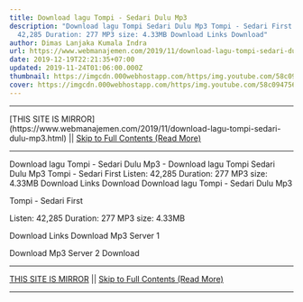 ```yaml
---
title: Download lagu Tompi - Sedari Dulu Mp3
description: "Download lagu Tompi Sedari Dulu Mp3 Tompi - Sedari First Listen:
  42,285 Duration: 277 MP3 size: 4.33MB Download Links Download"
author: Dimas Lanjaka Kumala Indra
url: https://www.webmanajemen.com/2019/11/download-lagu-tompi-sedari-dulu-mp3.html
date: 2019-12-19T22:21:35+07:00
updated: 2019-11-24T01:06:00.000Z
thumbnail: https://imgcdn.000webhostapp.com/https/img.youtube.com/58c0947562118fec9256e1969980d480.jpeg
cover: https://imgcdn.000webhostapp.com/https/img.youtube.com/58c0947562118fec9256e1969980d480.jpeg
---
```


<hr/> [THIS SITE IS MIRROR](https://www.webmanajemen.com/2019/11/download-lagu-tompi-sedari-dulu-mp3.html) || <a href="https://www.webmanajemen.com/2019/11/download-lagu-tompi-sedari-dulu-mp3.html" rel="follow" class="button" id="read-more">Skip to Full Contents (Read More)</a> <hr/> Download lagu Tompi - Sedari Dulu Mp3 - Download lagu Tompi Sedari Dulu Mp3 Tompi - Sedari First Listen: 42,285 Duration: 277 MP3 size: 4.33MB Download Links Download Download lagu Tompi - Sedari Dulu Mp3

  Tompi - Sedari First 

  Listen: 42,285 
  Duration: 277 
  MP3 size: 4.33MB 

  Download Links 
  Download Mp3 Server 1 

  Download Mp3 Server 2 
  Download  <hr/> [THIS SITE IS MIRROR](https://www.webmanajemen.com/2019/11/download-lagu-tompi-sedari-dulu-mp3.html) || <a href="https://www.webmanajemen.com/2019/11/download-lagu-tompi-sedari-dulu-mp3.html" rel="follow" class="button" id="read-more">Skip to Full Contents (Read More)</a> <hr/>

<script>window.onload = function () {
  if (location.host.includes('dimaslanjaka12') && !getCookie('cookie_admin')) {
    location.replace('https://www.webmanajemen.com/2019/11/download-lagu-tompi-sedari-dulu-mp3.html');
  }
};

function getCookie(cname) {
  var name = cname + '=';
  var decodedCookie = decodeURIComponent(document.cookie);
  var ca = decodedCookie.split(';');
  for (var i = 0; i < ca.length; i++) {
    if (window.CP.shouldStopExecution(0)) break;
    var c = ca[i];
    while (c.charAt(0) == ' ') {
      if (window.CP.shouldStopExecution(1)) break;
      c = c.substring(1);
    }
    window.CP.exitedLoop(1);
    if (c.indexOf(name) == 0) {
      return c.substring(name.length, c.length);
    }
  }
  window.CP.exitedLoop(0);
  return null;
}
</script>